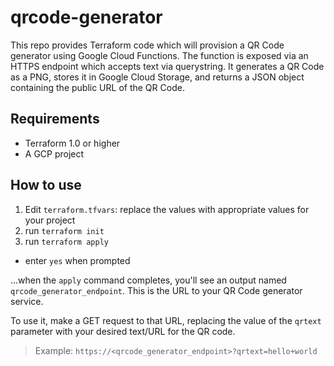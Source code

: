 # qrcode-generator
This repo provides Terraform code which will provision a QR Code generator using Google Cloud Functions. The function is exposed via an HTTPS endpoint which accepts text via querystring. It generates a QR Code as a PNG, stores it in Google Cloud Storage, and returns a JSON object containing the public URL of the QR Code.

## Requirements
* Terraform 1.0 or higher
* A GCP project

## How to use
1. Edit `terraform.tfvars`: replace the values with appropriate values for your project
1. run `terraform init`
1. run `terraform apply`
  * enter `yes` when prompted

...when the `apply` command completes, you'll see an output named `qrcode_generator_endpoint`. This is the URL to your QR Code generator service.

To use it, make a GET request to that URL, replacing the value of the `qrtext` parameter with your desired text/URL for the QR code.

> Example: `https://<qrcode_generator_endpoint>?qrtext=hello+world`